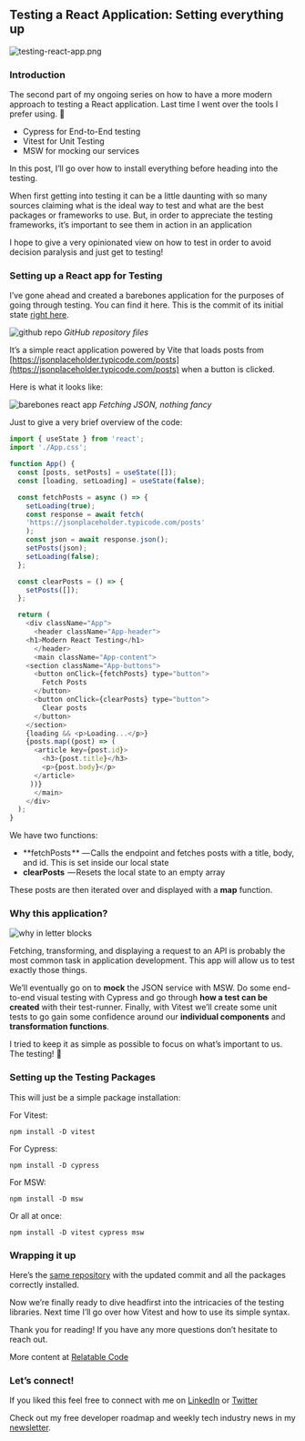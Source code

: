 ## Testing a React Application: Setting everything up


![testing-react-app.png](https://cdn.hashnode.com/res/hashnode/image/upload/v1651098470347/9coA_akWr.png)

### Introduction

The second part of my ongoing series on how to have a more modern approach to testing a React application. Last time I went over the tools I prefer using. 🔨

- Cypress for End-to-End testing
- Vitest for Unit Testing
- MSW for mocking our services

In this post, I’ll go over how to install everything before heading into the testing.

When first getting into testing it can be a little daunting with so many sources claiming what is the ideal way to test and what are the best packages or frameworks to use. But, in order to appreciate the testing frameworks, it’s important to see them in action in an application

I hope to give a very opinionated view on how to test in order to avoid decision paralysis and just get to testing!

### Setting up a React app for Testing

I’ve gone ahead and created a barebones application for the purposes of going through testing. You can find it here. This is the commit of its initial state [right here](https://github.com/diballesteros/react-testing/commit/b4514d2a3b6afc8f850e012264fbb949462afa62).

![github repo](https://cdn.hashnode.com/res/hashnode/image/upload/v1650898959643/ALGy1tKEg.png)
_GitHub repository files_

It’s a simple react application powered by Vite that loads posts from [https://jsonplaceholder.typicode.com/posts](https://jsonplaceholder.typicode.com/posts) when a button is clicked.

Here is what it looks like:

![barebones react app](https://cdn.hashnode.com/res/hashnode/image/upload/v1650898960866/P8SFjttzr.gif)
_Fetching JSON, nothing fancy_

Just to give a very brief overview of the code:

```js
import { useState } from 'react';
import './App.css';

function App() {
  const [posts, setPosts] = useState([]);
  const [loading, setLoading] = useState(false);

  const fetchPosts = async () => {
    setLoading(true);
    const response = await fetch(
	'https://jsonplaceholder.typicode.com/posts'
    );
    const json = await response.json();
    setPosts(json); 
    setLoading(false);
  };

  const clearPosts = () => {
    setPosts([]);
  };

  return (
    <div className="App">
      <header className="App-header">
	<h1>Modern React Testing</h1>
      </header>
      <main className="App-content">
	<section className="App-buttons">
	  <button onClick={fetchPosts} type="button">
	    Fetch Posts
	  </button>
	  <button onClick={clearPosts} type="button">
	    Clear posts
	  </button>
	</section>
	{loading && <p>Loading...</p>}
	{posts.map((post) => (
	  <article key={post.id}>
	    <h3>{post.title}</h3>
	    <p>{post.body}</p>
	  </article>
	 ))}
      </main>
    </div>
  );
}
```

We have two functions:

- **fetchPosts ** — Calls the endpoint and fetches posts with a title, body, and id. This is set inside our local state
- **clearPosts**  — Resets the local state to an empty array

These posts are then iterated over and displayed with a **map** function.

### Why this application?

![why in letter blocks](https://cdn.hashnode.com/res/hashnode/image/upload/v1650898962160/GRZv40fuic.jpeg)

Fetching, transforming, and displaying a request to an API is probably the most common task in application development. This app will allow us to test exactly those things.

We’ll eventually go on to **mock** the JSON service with MSW. Do some end-to-end visual testing with Cypress and go through **how a test can be created** with their test-runner. Finally, with Vitest we’ll create some unit tests to go gain some confidence around our **individual components** and **transformation functions**.

I tried to keep it as simple as possible to focus on what’s important to us. The testing! 💯

### Setting up the Testing Packages

This will just be a simple package installation:

For Vitest:

```
npm install -D vitest
```

For Cypress:

```
npm install -D cypress
```

For MSW:

```
npm install -D msw
```

Or all at once:

```
npm install -D vitest cypress msw
```

### Wrapping it up

Here’s the [same repository](https://github.com/diballesteros/react-testing/tree/c7530cd63f37c97d198e085a6d340f69ac330c4c) with the updated commit and all the packages correctly installed.

Now we’re finally ready to dive headfirst into the intricacies of the testing libraries. Next time I’ll go over how Vitest and how to use its simple syntax.

Thank you for reading! If you have any more questions don’t hesitate to reach out.

More content at [Relatable Code](https://relatablecode.com)

### Let’s connect!

If you liked this feel free to connect with me on [LinkedIn](https://www.linkedin.com/in/relatablecode) or [Twitter](https://twitter.com/relatablecoder)

Check out my free developer roadmap and weekly tech industry news in my [newsletter](https://relatablecode.substack.com/).